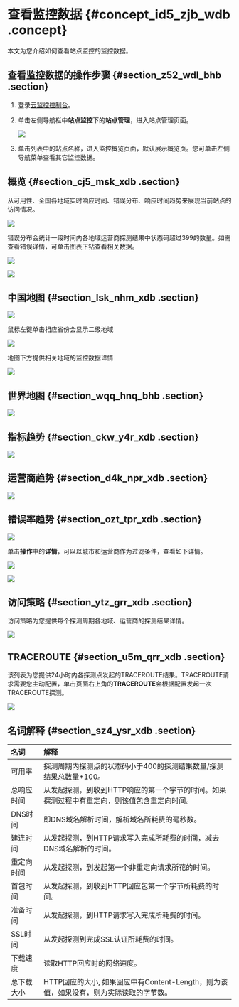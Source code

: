# 查看监控数据 {#concept_id5_zjb_wdb .concept}

本文为您介绍如何查看站点监控的监控数据。

## 查看监控数据的操作步骤 {#section_z52_wdl_bhb .section}

1.  登录[云监控控制台](https://cms-intl.console.aliyun.com)。
2.  单击左侧导航栏中**站点监控**下的**站点管理**，进入站点管理页面。

    ![](http://static-aliyun-doc.oss-cn-hangzhou.aliyuncs.com/assets/img/6160/155928507640674_zh-CN.png)

3.  单击列表中的站点名称，进入监控概览页面，默认展示概览页。您可单击左侧导航菜单查看其它监控数据。

## 概览 {#section_cj5_msk_xdb .section}

从可用性、全国各地域实时响应时间、错误分布、响应时间趋势来展现当前站点的访问情况。

![](http://static-aliyun-doc.oss-cn-hangzhou.aliyuncs.com/assets/img/6160/15592850763684_zh-CN.png)

错误分布会统计一段时间内各地域运营商探测结果中状态码超过399的数量。如需查看错误详情，可单击图表下钻查看相关数据。

![](http://static-aliyun-doc.oss-cn-hangzhou.aliyuncs.com/assets/img/6160/15592850763688_zh-CN.png)

![](http://static-aliyun-doc.oss-cn-hangzhou.aliyuncs.com/assets/img/6160/15592850763690_zh-CN.png)

## 中国地图 {#section_lsk_nhm_xdb .section}

![](http://static-aliyun-doc.oss-cn-hangzhou.aliyuncs.com/assets/img/6160/15592850763697_zh-CN.png)

鼠标左键单击相应省份会显示二级地域

![](http://static-aliyun-doc.oss-cn-hangzhou.aliyuncs.com/assets/img/6160/15592850763762_zh-CN.png)

地图下方提供相关地域的监控数据详情

![](http://static-aliyun-doc.oss-cn-hangzhou.aliyuncs.com/assets/img/6160/15592850773763_zh-CN.png)

## 世界地图 {#section_wqq_hnq_bhb .section}

![](http://static-aliyun-doc.oss-cn-hangzhou.aliyuncs.com/assets/img/6160/155928507740695_zh-CN.png)

## 指标趋势 {#section_ckw_y4r_xdb .section}

![](http://static-aliyun-doc.oss-cn-hangzhou.aliyuncs.com/assets/img/6160/15592850773764_zh-CN.png)

## 运营商趋势 {#section_d4k_npr_xdb .section}

![](http://static-aliyun-doc.oss-cn-hangzhou.aliyuncs.com/assets/img/6160/15592850773766_zh-CN.png)

## 错误率趋势 {#section_ozt_tpr_xdb .section}

![](http://static-aliyun-doc.oss-cn-hangzhou.aliyuncs.com/assets/img/6160/15592850773767_zh-CN.png)

单击**操作**中的**详情**，可以以城市和运营商作为过滤条件，查看如下详情。

![](http://static-aliyun-doc.oss-cn-hangzhou.aliyuncs.com/assets/img/6160/15592850773768_zh-CN.png)

![](http://static-aliyun-doc.oss-cn-hangzhou.aliyuncs.com/assets/img/6160/15592850773769_zh-CN.png)

## 访问策略 {#section_ytz_grr_xdb .section}

访问策略为您提供每个探测周期各地域、运营商的探测结果详情。

![](http://static-aliyun-doc.oss-cn-hangzhou.aliyuncs.com/assets/img/6160/15592850773783_zh-CN.png)

## TRACEROUTE {#section_u5m_qrr_xdb .section}

该列表为您提供24小时内各探测点发起的TRACEROUTE结果。TRACEROUTE请求需要您主动配置，单击页面右上角的**TRACEROUTE**会根据配置发起一次TRACEROUTE探测。

![](http://static-aliyun-doc.oss-cn-hangzhou.aliyuncs.com/assets/img/6160/15592850773787_zh-CN.png)

## 名词解释 {#section_sz4_ysr_xdb .section}

|名词|解释|
|:-|:-|
|可用率|探测周期内探测点的状态码小于400的探测结果数量/探测结果总数量\*100。|
|总响应时间|从发起探测，到收到HTTP响应的第一个字节的时间。如果探测过程中有重定向，则该值包含重定向时间。|
|DNS时间|即DNS域名解析时间，解析域名所耗费的毫秒数。|
|建连时间|从发起探测，到HTTP请求写入完成所耗费的时间，减去DNS域名解析的时间。|
|重定向时间|从发起探测，到发起第一个非重定向请求所花的时间。|
|首包时间|从发起探测，到收到HTTP回应包第一个字节所耗费的时间。|
|准备时间|从发起探测，到HTTP请求写入完成所耗费的时间。|
|SSL时间|从发起探测到完成SSL认证所耗费的时间。|
|下载速度|读取HTTP回应时的网络速度。|
|总下载大小|HTTP回应的大小, 如果回应中有Content-Length，则为该值，如果没有，则为实际读取的字节数。|

